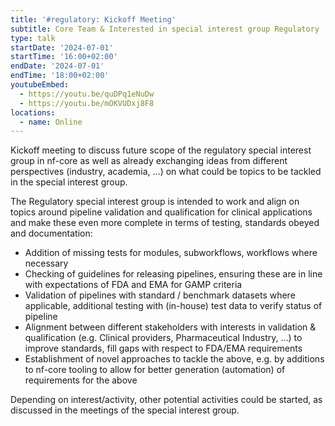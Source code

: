 ```yaml
---
title: '#regulatory: Kickoff Meeting'
subtitle: Core Team & Interested in special interest group Regulatory
type: talk
startDate: '2024-07-01'
startTime: '16:00+02:00'
endDate: '2024-07-01'
endTime: '18:00+02:00'
youtubeEmbed:
  - https://youtu.be/quDPq1eNuDw
  - https://youtu.be/mOKVUDxj8F8
locations:
  - name: Online
---
```


Kickoff meeting to discuss future scope of the regulatory special interest group in nf-core as well as already exchanging ideas from different perspectives (industry, academia, ...) on what could be topics to be tackled in the special interest group.

The Regulatory special interest group is intended to work and align on topics around pipeline validation and qualification for clinical applications and make these even more complete in terms of testing, standards obeyed and documentation:

* Addition of missing tests for modules, subworkflows, workflows where necessary
* Checking of guidelines for releasing pipelines, ensuring these are in line with expectations of FDA and EMA for GAMP criteria
* Validation of pipelines with standard / benchmark datasets where applicable, additional testing with (in-house) test data to verify status of pipeline
* Alignment between different stakeholders with interests in validation & qualification (e.g. Clinical providers, Pharmaceutical Industry, …) to improve standards, fill gaps with respect to FDA/EMA requirements
* Establishment of novel approaches to tackle the above, e.g. by additions to nf-core tooling to allow for better generation (automation) of requirements for the above

Depending on interest/activity, other potential activities could be started, as discussed in the meetings of the special interest group.
